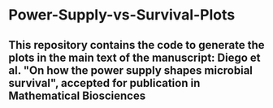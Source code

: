 # Power-Supply-vs-Survival-Plots
## This repository contains the code to generate the plots in the main text of the manuscript: Diego et al. "On how the power supply shapes microbial survival", accepted for publication in Mathematical Biosciences 
